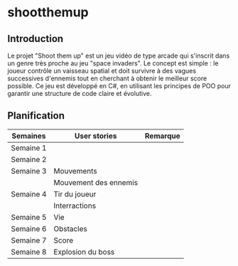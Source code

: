 # shootthemup


## Introduction

Le projet "Shoot them up" est un jeu vidéo de type arcade qui s'inscrit dans un genre très proche au jeu "space invaders". 
Le concept est simple : le joueur contrôle un vaisseau spatial et doit survivre à des vagues successives d'ennemis tout en cherchant à obtenir le meilleur score possible. 
Ce jeu est développé en C#, en utilisant les principes de POO pour garantir une structure de code claire et évolutive.



## Planification



|Semaines  |User stories          |Remarque |
|----------|----------------------|---------|
|Semaine 1 |                      ||
|Semaine 2 |                      ||
|Semaine 3 |Mouvements            |         |
|          |Mouvement des ennemis |
|Semaine 4 |Tir du joueur         |         |
|          |Interractions         ||
|Semaine 5 |Vie                   ||
|Semaine 6 |Obstacles             ||
|Semaine 7 |Score                 ||
|Semaine 8 |Explosion du boss     ||
